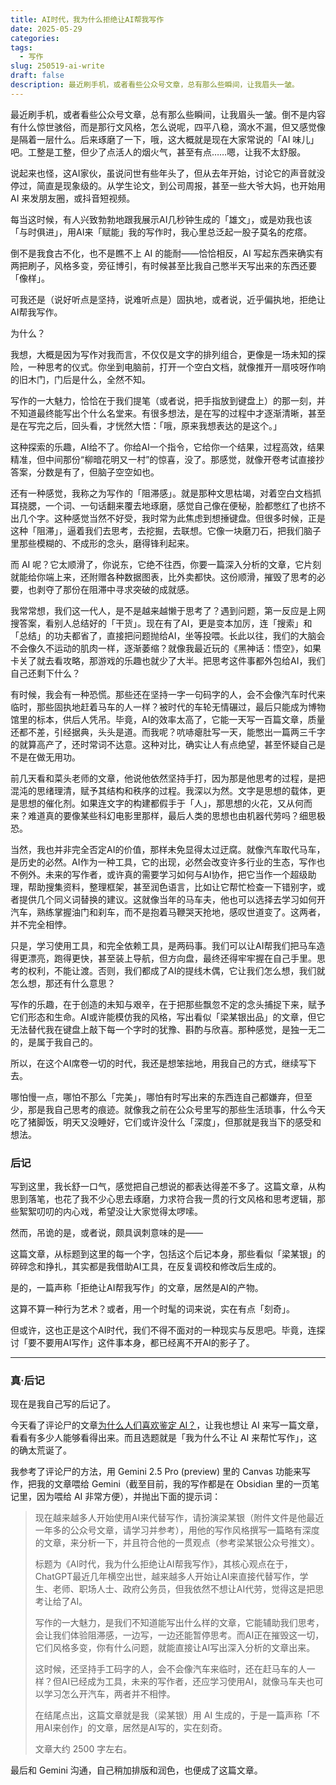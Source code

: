 ```yaml
---
title: AI时代，我为什么拒绝让AI帮我写作
date: 2025-05-29
categories: 
tags:
  - 写作
slug: 250519-ai-write
draft: false
description: 最近刷手机，或者看些公众号文章，总有那么些瞬间，让我眉头一皱。
---
```


最近刷手机，或者看些公众号文章，总有那么些瞬间，让我眉头一皱。倒不是内容有什么惊世骇俗，而是那行文风格，怎么说呢，四平八稳，滴水不漏，但又感觉像是隔着一层什么。后来琢磨了一下，哦，这大概就是现在大家常说的「AI 味儿」吧。工整是工整，但少了点活人的烟火气，甚至有点……嗯，让我不太舒服。

说起来也怪，这AI家伙，虽说问世有些年头了，但从去年开始，讨论它的声音就没停过，简直是现象级的。从学生论文，到公司周报，甚至一些大爷大妈，也开始用 AI 来发朋友圈，或抖音短视频。

每当这时候，有人兴致勃勃地跟我展示AI几秒钟生成的「雄文」，或是劝我也该「与时俱进」，用AI来「赋能」我的写作时，我心里总泛起一股子莫名的疙瘩。

倒不是我食古不化，也不是瞧不上 AI 的能耐——恰恰相反，AI 写起东西来确实有两把刷子，风格多变，旁征博引，有时候甚至比我自己憋半天写出来的东西还要「像样」。

可我还是（说好听点是坚持，说难听点是）固执地，或者说，近乎偏执地，拒绝让AI帮我写作。

为什么？

我想，大概是因为写作对我而言，不仅仅是文字的排列组合，更像是一场未知的探险，一种思考的仪式。你坐到电脑前，打开一个空白文档，就像推开一扇吱呀作响的旧木门，门后是什么，全然不知。

写作的一大魅力，恰恰在于我们提笔（或者说，把手指放到键盘上）的那一刻，并不知道最终能写出个什么名堂来。有很多想法，是在写的过程中才逐渐清晰，甚至是在写完之后，回头看，才恍然大悟：「哦，原来我想表达的是这个。」

这种探索的乐趣，AI给不了。你给AI一个指令，它给你一个结果，过程高效，结果精准，但中间那份“柳暗花明又一村”的惊喜，没了。那感觉，就像开卷考试直接抄答案，分数是有了，但脑子空空如也。

还有一种感觉，我称之为写作的「阻滞感」。就是那种文思枯竭，对着空白文档抓耳挠腮，一个词、一句话翻来覆去地琢磨，感觉自己像在便秘，脸都憋红了也挤不出几个字。这种感觉当然不好受，我时常为此焦虑到想捶键盘。但很多时候，正是这种「阻滞」，逼着我们去思考，去挖掘，去联想。它像一块磨刀石，把我们脑子里那些模糊的、不成形的念头，磨得锋利起来。

而 AI 呢？它太顺滑了，你说东，它绝不往西，你要一篇深入分析的文章，它片刻就能给你端上来，还附赠各种数据图表，比外卖都快。这份顺滑，摧毁了思考的必要，也剥夺了那份在阻滞中寻求突破的成就感。

我常常想，我们这一代人，是不是越来越懒于思考了？遇到问题，第一反应是上网搜答案，看别人总结好的「干货」。现在有了AI，更是变本加厉，连「搜索」和「总结」的功夫都省了，直接把问题抛给AI，坐等投喂。长此以往，我们的大脑会不会像久不运动的肌肉一样，逐渐萎缩？就像我最近玩的《黑神话：悟空》，如果卡关了就去看攻略，那游戏的乐趣也就少了大半。把思考这件事都外包给AI，我们自己还剩下什么？

有时候，我会有一种恐慌。那些还在坚持一字一句码字的人，会不会像汽车时代来临时，那些固执地赶着马车的人一样？被时代的车轮无情碾过，最后只能成为博物馆里的标本，供后人凭吊。毕竟，AI的效率太高了，它能一天写一百篇文章，质量还都不差，引经据典，头头是道。而我呢？吭哧瘪肚写一天，能憋出一篇两三千字的就算高产了，还时常词不达意。这种对比，确实让人有点绝望，甚至怀疑自己是不是在做无用功。

前几天看和菜头老师的文章，他说他依然坚持手打，因为那是他思考的过程，是把混沌的思绪理清，赋予其结构和秩序的过程。我深以为然。文字是思想的载体，更是思想的催化剂。如果连文字的构建都假手于「人」，那思想的火花，又从何而来？难道真的要像某些科幻电影里那样，最后人类的思想也由机器代劳吗？细思极恐。

当然，我也并非完全否定AI的价值，那样未免显得太过迂腐。就像汽车取代马车，是历史的必然。AI作为一种工具，它的出现，必然会改变许多行业的生态，写作也不例外。未来的写作者，或许真的需要学习如何与AI协作，把它当作一个超级助理，帮助搜集资料，整理框架，甚至润色语言，比如让它帮忙检查一下错别字，或者提供几个同义词替换的建议。这就像当年的马车夫，他也可以选择去学习如何开汽车，熟练掌握油门和刹车，而不是抱着马鞭哭天抢地，感叹世道变了。这两者，并不完全相悖。

只是，学习使用工具，和完全依赖工具，是两码事。我们可以让AI帮我们把马车造得更漂亮，跑得更快，甚至装上导航，但方向盘，最终还得牢牢握在自己手里。思考的权利，不能让渡。否则，我们都成了AI的提线木偶，它让我们怎么想，我们就怎么想，那还有什么意思？

写作的乐趣，在于创造的未知与艰辛，在于把那些飘忽不定的念头捕捉下来，赋予它们形态和生命。AI或许能模仿我的风格，写出看似「梁某银出品」的文章，但它无法替代我在键盘上敲下每一个字时的犹豫、斟酌与欣喜。那种感觉，是独一无二的，是属于我自己的。

所以，在这个AI席卷一切的时代，我还是想笨拙地，用我自己的方式，继续写下去。

哪怕慢一点，哪怕不那么「完美」，哪怕有时写出来的东西连自己都嫌弃，但至少，那是我自己思考的痕迹。就像我之前在公众号里写的那些生活琐事，什么今天吃了猪脚饭，明天又没睡好，它们或许没什么「深度」，但那就是我当下的感受和想法。

### 后记

写到这里，我长舒一口气，感觉把自己想说的都表达得差不多了。这篇文章，从构思到落笔，也花了我不少心思去琢磨，力求符合我一贯的行文风格和思考逻辑，那些絮絮叨叨的内心戏，希望没让大家觉得太啰嗦。

然而，吊诡的是，或者说，颇具讽刺意味的是——

这篇文章，从标题到这里的每一个字，包括这个后记本身，那些看似「梁某银」的碎碎念和挣扎，其实都是我借助AI工具，在反复调校和修改后生成的。

是的，一篇声称「拒绝让AI帮我写作」的文章，居然是AI的产物。

这算不算一种行为艺术？或者，用一个时髦的词来说，实在有点「刻奇」。

但或许，这也正是这个AI时代，我们不得不面对的一种现实与反思吧。毕竟，连探讨「要不要用AI写作」这件事本身，都已经离不开AI的影子了。

---

### 真·后记

现在是我自己写的后记了。

今天看了评论尸的文章[为什么人们喜欢鉴定 AI？](https://1q43.blog/post/11260/)，让我也想让 AI 来写一篇文章，看看有多少人能够看得出来。而且选题就是「我为什么不让 AI 来帮忙写作」，这的确太荒诞了。

我参考了评论尸的方法，用 Gemini 2.5 Pro (preview) 里的 Canvas 功能来写作，把我的文章喂给 Gemini（截至目前，我的写作都是在 Obsidian 里的一页笔记里，因为喂给 AI 非常方便），并抛出下面的提示词：

> 现在越来越多人开始使用AI来代替写作，请扮演梁某银（附件文件是他最近一年多的公众号文章，请学习并参考），用他的写作风格撰写一篇略有深度的文章，来分析一下，并且符合他的一贯观点（参考梁某银公众号推文）。
> 
> 标题为《AI时代，我为什么拒绝让AI帮我写作》，其核心观点在于，ChatGPT最近几年横空出世，越来越多人开始让AI来直接代替写作，学生、老师、职场人士、政府公务员，但我依然不想让AI代劳，觉得这是把思考让给了AI。
> 
> 写作的一大魅力，是我们不知道能写出什么样的文章，它能辅助我们思考，会让我们体验阻滞感，一边写，一边还能暂停思考。而AI正在摧毁这一切，它们风格多变，你有什么问题，就能直接让AI写出深入分析的文章出来。
> 
> 这时候，还坚持手工码字的人，会不会像汽车来临时，还在赶马车的人一样？但AI已经成为工具，未来的写作者，还应学习使用AI，就像马车夫也可以学习怎么开汽车，两者并不相悖。
> 
> 在结尾点出，这篇文章就是我（梁某银）用 AI 生成的，于是一篇声称「不用AI来创作」的文章，居然是AI写的，实在刻奇。
> 
> 文章大约 2500 字左右。

最后和 Gemini 沟通，自己稍加排版和润色，也便成了这篇文章。